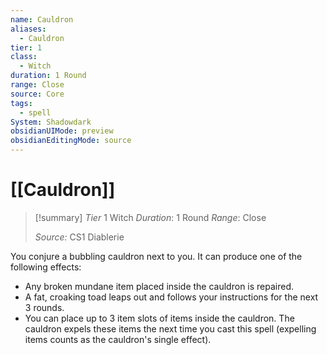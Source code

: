 ```yaml
---
name: Cauldron
aliases:
  - Cauldron
tier: 1
class:
  - Witch
duration: 1 Round
range: Close
source: Core
tags:
  - spell
System: Shadowdark
obsidianUIMode: preview
obsidianEditingMode: source
---
```







 # [[Cauldron]]

>[!summary]
> *Tier* 1
> Witch
> *Duration*: 1 Round
> *Range*: Close
> 
> *Source:* CS1 Diablerie

You conjure a bubbling cauldron next to you. It can produce one of the following effects:
- Any broken mundane item placed inside the cauldron is repaired.
- A fat, croaking toad leaps out and follows your instructions for the next 3 rounds.
- You can place up to 3 item slots of items inside the cauldron. The cauldron expels these items the next time you cast this spell (expelling items counts as the cauldron's single effect).


